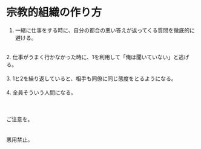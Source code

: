 # 宗教的組織の作り方
1. 一緒に仕事をする時に、自分の都合の悪い答えが返ってくる質問を徹底的に避ける。<br />
<br />
2. 仕事がうまく行かなかった時に、1を利用して「俺は聞いていない」と逃げる。<br />
<br />
3. 1と2を繰り返していると、相手も同僚に同じ態度をとるようになる。<br />
<br />
4. 全員そういう人間になる。<br />
<br />
<br />
<br />
ご注意を。<br />
<br />
<br />
悪用禁止。
